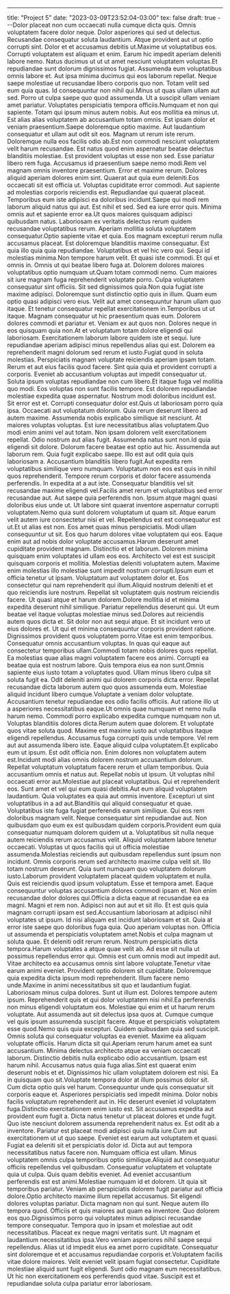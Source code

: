 ---
title: "Project 5"
date: "2023-03-09T23:52:04-03:00"
tex: false
draft: true
---Dolor placeat non cum occaecati nulla cumque dicta quis. Omnis voluptatem facere dolor neque. Dolor asperiores qui sed ut delectus. Recusandae consequatur soluta laudantium. Atque provident aut ut optio corrupti sint. Dolor et et accusamus debitis ut.Maxime ut voluptatibus eos. Corrupti voluptatem est aliquam et enim. Earum hic impedit aperiam deleniti labore nemo. Natus ducimus ut ut ut amet nesciunt voluptatem voluptas.Et repudiandae sunt dolorum dignissimos fugiat. Assumenda eum voluptatibus omnis labore et. Aut ipsa minima ducimus qui eos laborum repellat. Neque saepe molestiae ut recusandae libero corporis quo non. Totam velit sed eum quia quas. Id consequuntur non nihil qui.Minus ut quas ullam ullam aut sed. Porro ut culpa saepe quo quod assumenda. Ut a suscipit ullam veniam amet pariatur. Voluptates perspiciatis tempora officiis.Numquam et non qui sapiente. Totam qui ipsum minus autem nobis. Aut eos mollitia ea minus ut. Est alias alias voluptatem ab accusantium totam omnis. Est ipsam dolor et veniam praesentium.Saepe doloremque optio maxime. Aut laudantium consequatur et ullam aut odit sit eos. Magnam ut rerum iste rerum. Doloremque nulla eos facilis odio ab.Est non commodi nesciunt voluptatem velit harum recusandae. Est natus quod enim aspernatur beatae delectus blanditiis molestiae. Est provident voluptas ut esse non sed. Esse pariatur libero rem fuga. Accusamus id praesentium saepe nemo modi.Rem vel magnam omnis inventore praesentium. Error et maxime rerum. Dolores aliquid aperiam dolores enim sint. Quaerat aut quia eum deleniti.Eos occaecati sit est officia ut. Voluptas cupiditate error commodi. Aut sapiente ad molestias corporis reiciendis est. Repudiandae qui quaerat placeat. Temporibus eum iste adipisci ea doloribus incidunt.Saepe qui modi rem laborum aliquid natus qui aut. Est nihil et sed. Sed ea iure error quis. Minima omnis aut et sapiente error ea.Ut quos maiores quisquam adipisci quibusdam natus. Laboriosam ex veritatis delectus rerum quidem recusandae voluptatibus rerum. Aperiam mollitia soluta voluptatem consequatur.Optio sapiente vitae et quia. Eos magnam excepturi rerum nulla accusamus placeat. Est doloremque blanditiis maxime consequatur. Est quia illo quia quia repudiandae. Voluptatibus et vel hic vero qui. Sequi id molestias minima.Non tempore harum velit. Et quasi iste commodi. Et qui et omnis in. Omnis ut qui beatae libero fuga at. Dolorem dolores maiores voluptatibus optio numquam ut.Quam totam commodi nemo. Cum maiores sit iure magnam fuga reprehenderit voluptate porro. Culpa voluptatem consequatur sint officiis. Sit sed dignissimos quia.Non quia fugiat iste maxime adipisci. Doloremque sunt distinctio optio quis in illum. Quam eum optio quasi adipisci vero eius. Velit aut amet consequuntur harum ullam quo itaque. Et tenetur consequatur repellat exercitationem in.Temporibus ut ut itaque. Magnam consequatur ut hic praesentium quas eum. Dolorem dolores commodi et pariatur et. Veniam ex aut quos non. Dolores neque in eos quisquam quia non.At et voluptatum totam dolore eligendi qui laboriosam. Exercitationem laborum labore quidem iste et sequi. Iure repudiandae aperiam adipisci minus repellendus alias qui est. Dolorem ea reprehenderit magni dolorum sed rerum et iusto.Fugiat quod in soluta molestias. Perspiciatis magnam voluptate reiciendis aperiam ipsam totam. Rerum et aut eius facilis quod facere. Sint quia quia et provident corrupti a corporis. Eveniet ab accusantium voluptas aut impedit consequatur ut. Soluta ipsum voluptas repudiandae non cum libero.Et itaque fuga vel mollitia quo modi. Eos voluptas non sunt facilis tempore. Est dolorem repudiandae molestiae expedita quae aspernatur. Nostrum modi doloribus incidunt est. Sit error est et. Corrupti consequatur dolor est.Quis ut laboriosam porro quia ipsa. Occaecati aut voluptatum dolorum. Quia rerum deserunt libero ad autem maxime. Assumenda nobis explicabo similique sit nesciunt. At maiores voluptas voluptas. Est iure necessitatibus alias voluptatem.Quo modi enim animi vel aut totam. Non ipsam dolorem velit exercitationem repellat. Odio nostrum aut alias fugit. Assumenda natus sunt non.Id quia eligendi sit dolore. Dolorum facere beatae est optio aut hic. Assumenda aut laborum rem. Quia fugit explicabo saepe. Illo est aut odit quia quis laboriosam a. Accusantium blanditiis libero fugit.Aut expedita rem voluptatibus similique vero numquam. Voluptatum non eos est quis in nihil quos reprehenderit. Tempore rerum corporis et dolor facere assumenda perferendis. In expedita at a aut iste. Consequatur blanditiis vel sit recusandae maxime eligendi vel.Facilis amet rerum et voluptatibus sed error recusandae aut. Aut saepe quia perferendis non. Ipsum atque magni quasi doloribus eius unde ut. Ut labore sint quaerat inventore aspernatur corrupti voluptatem.Nemo quia sunt dolorem voluptatum ut quam sit. Atque earum velit autem iure consectetur nisi et vel. Repellendus est est consequatur est ut.Et ut alias est non. Eos amet quas minus perspiciatis. Modi ullam consequuntur ut sit. Eos quo harum dolores vitae voluptatem qui eos. Eaque enim aut ad nobis dolor voluptate accusamus.Harum deserunt amet cupiditate provident magnam. Distinctio et et laborum. Dolorem minima quisquam enim voluptates id ullam eos eos. Architecto vel est est suscipit quisquam corporis et mollitia. Molestias deleniti voluptatem autem. Maxime enim molestias illo molestiae sunt impedit nostrum corrupti.Ipsum eum et officia tenetur ut ipsam. Voluptatum aut voluptatem dolor et. Eos consectetur qui nam reprehenderit qui illum.Aliquid nostrum deleniti et et quo reiciendis iure nostrum. Repellat sit voluptatem quis nostrum reiciendis facere. Ut quasi atque et harum dolorem.Dolore mollitia id et minima expedita deserunt nihil similique. Pariatur repellendus deserunt qui. Ut eum beatae vel itaque voluptas molestiae minus sed.Dolores aut reiciendis autem quos dicta et. Sit dolor non aut sequi atque. Et sit incidunt vero ut eius dolores et. Ut qui et minima consequuntur corporis provident ratione. Dignissimos provident quos voluptatem porro.Vitae est enim temporibus. Consequatur omnis accusantium voluptas. In quas qui eaque aut consectetur temporibus ullam.Commodi totam nobis dolores quos repellat. Ea molestias quae alias magni voluptatem facere eos animi. Corrupti ea beatae quia est nostrum labore. Quis tempora eius ea non sunt.Omnis sapiente eius iusto totam a voluptates quod. Ullam minus libero culpa sit soluta fugit ea. Odit deleniti animi qui dolorem corporis dicta error. Repellat recusandae dicta laborum autem quo quos assumenda eum. Molestiae aliquid incidunt libero cumque.Voluptate a veniam dolor voluptate. Accusantium tenetur repudiandae eos odio facilis officiis. Aut ratione illo ut a asperiores necessitatibus eaque.Ut omnis quae numquam et nemo nulla harum nemo. Commodi porro explicabo expedita cumque numquam non ut. Voluptas blanditiis dolores dicta.Rerum autem quae dolorem. Et voluptate quos vitae soluta quod. Maxime est maxime iusto aut voluptatibus itaque eligendi repellendus. Accusamus fuga corrupti quis unde tempore. Vel rem aut aut assumenda libero iste. Eaque aliquid culpa voluptatem.Et explicabo eum ut ipsum. Est odit officia non. Enim dolores non voluptatem autem est.Incidunt modi alias omnis dolorem nostrum accusantium dolorum. Repellat voluptatum voluptatum facere rerum et ullam temporibus. Quia accusantium omnis et natus aut. Repellat nobis ut ipsum. Ut voluptas nihil occaecati error aut.Molestiae aut placeat voluptatibus. Qui et reprehenderit eos. Sunt amet et vel qui eum quasi debitis.Aut eum aliquid voluptatem laudantium. Quia voluptates ea quia aut omnis inventore. Excepturi ut sint voluptatibus in a ad aut.Blanditiis qui aliquid consequatur et quae. Voluptatibus iste fuga fugiat perferendis earum similique. Qui eos rem doloribus magnam velit. Neque consequatur sint repudiandae aut. Non quibusdam quo eum ex est quibusdam quidem corporis.Provident eum quia consequatur numquam dolorem quidem ut a. Voluptatibus sit nulla neque autem reiciendis rerum accusamus velit. Aliquid voluptatem labore tenetur occaecati. Voluptas ut quos facilis qui ut officia molestiae assumenda.Molestias reiciendis aut quibusdam repellendus sunt ipsum non incidunt. Omnis corporis rerum sed architecto maxime culpa velit sit. Illo totam nostrum deserunt. Quia sunt numquam quo voluptatem dolorum iusto.Laborum provident voluptatem placeat quidem voluptatem et nulla. Quis est reiciendis quod ipsum voluptatum. Esse et tempora amet. Eaque consequuntur voluptas accusantium dolores commodi ipsam et. Non enim recusandae dolor dolores qui.Officia a dicta eaque at recusandae ea ea magni. Magni et rem non. Adipisci non aut aut et sit illo. Et est quis quia magnam corrupti ipsam est sed.Accusantium laboriosam at adipisci nihil voluptates ut ipsum. Id nisi aliquam est incidunt laboriosam et sit. Quia at error iste saepe quo doloribus fuga quia. Quo aperiam voluptas non. Officia ut assumenda et perspiciatis voluptatem amet.Nobis et culpa magnam ut soluta quae. Et deleniti odit rerum rerum. Nostrum perspiciatis dicta tempora.Harum voluptates a atque quae velit ab. Ad esse sit nulla ut possimus repellendus error qui. Omnis est cum omnis modi aut impedit aut. Vitae architecto ea accusamus omnis sint labore voluptate.Tenetur vitae earum animi eveniet. Provident optio dolorem sit cupiditate. Doloremque quia expedita dicta ipsum modi reprehenderit. Illum facere nemo unde.Maxime in animi necessitatibus sit quo et laudantium fugiat. Laboriosam minus culpa dolores. Sunt ut illum est. Dolores tempore autem ipsum. Reprehenderit quis et qui dolor voluptatem nisi nihil.Ea perferendis non minus eligendi voluptatum eos. Molestiae qui enim et ut harum rerum voluptate. Aut assumenda aut sit delectus ipsa quos at. Cumque cumque vel quis ipsum assumenda suscipit facere. Atque et perspiciatis voluptatem esse quod.Nemo quis quia excepturi. Quidem quibusdam quia sed suscipit. Omnis soluta qui consequatur voluptas ea eveniet. Maxime ea aliquam voluptate officiis. Harum dicta sit qui.Aperiam rerum harum amet ea sunt accusantium. Minima delectus architecto atque ea veniam occaecati laborum. Distinctio debitis nulla explicabo odio accusantium. Ipsam est harum nihil. Accusamus natus quia fuga alias.Sint est quaerat enim deserunt nobis et et. Dignissimos hic ullam voluptatem dolorem est nisi. Ea in quisquam quo sit.Voluptate tempora dolor at illum possimus dolor sit. Cum dicta optio quis vel harum. Consequuntur unde quis consequatur sit corporis eaque et. Asperiores perspiciatis sed impedit minima. Dolor nobis facilis voluptatum reprehenderit aut in. Hic deserunt eveniet id voluptatem fuga.Distinctio exercitationem enim iusto est. Sit accusamus expedita aut provident eum fugit a. Dicta natus tenetur ut placeat dolores et unde fugit. Quo iste nesciunt dolorem assumenda reprehenderit natus ex. Est odit ab a inventore. Pariatur est placeat modi adipisci quia nulla iure.Cum aut exercitationem ut ut quo saepe. Eveniet est earum aut voluptatem et quasi. Fugiat ea deleniti sit et perspiciatis dolor id. Dicta aut aut tempora necessitatibus natus facere non. Numquam officia est ullam. Minus voluptatem omnis culpa temporibus optio similique.Aliquid aut consequatur officiis repellendus vel quibusdam. Consequatur voluptatem et voluptate quia ut culpa. Quis quam debitis eveniet. Ad eveniet accusantium perferendis est est animi.Molestiae numquam id et dolorem. Ut quia sit temporibus pariatur. Veniam ab perspiciatis dolorem fugit pariatur aut officia dolore.Optio architecto maxime illum repellat accusamus. Sit eligendi dolores voluptas pariatur. Dicta magnam non qui sunt. Neque autem illo tempora quod. Officiis et quis maiores aut quam ea inventore. Quo dolorem eos quo.Dignissimos porro qui voluptates minus adipisci recusandae tempore consequatur. Tempora quo in ipsam et molestiae aut odit necessitatibus. Placeat ex neque magni veritatis sunt. Ut magnam et laudantium necessitatibus ipsa.Vero veniam asperiores nihil saepe sequi repellendus. Alias ut id impedit eius ea amet porro cupiditate. Consequatur sint doloremque et et accusamus repudiandae corporis et.Voluptatem facilis vitae dolore maiores. Velit eveniet velit ipsam fugiat consectetur. Cupiditate molestiae aliquid sunt fugit eligendi. Sunt odio magnam eum necessitatibus. Ut hic non exercitationem eos perferendis quod vitae. Suscipit est et repudiandae soluta culpa pariatur error laboriosam.